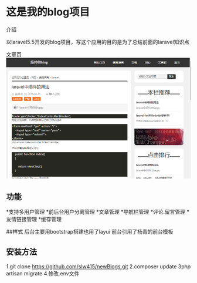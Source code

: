 # 这是我的blog项目

介绍

以laravel5.5开发的blog项目，写这个应用的目的是为了总结前面的laravel知识点

文章页
![文章页](public/images/3.png)

## 功能
*支持多用户管理
*前后台用户分离管理
*文章管理
*导航栏管理
*评论.留言管理
*友情链接管理
*缓存管理

##样式
后台主要用bootstrap搭建也用了layui
前台引用了杨青的前台模板

## 安装方法
1.git clone https://github.com/slw415/newBlogs.git
2.composer update
3php artisan migrate
4.修改.env文件

 
